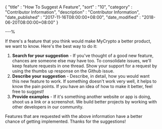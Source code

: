 {
"title"       : "How To Suggest A Feature",
"sort"        : "10",
"category"    : "Contributor Information",
"description" : "Contributor Information",
"date_published" : "2017-11-16T08:00:00+08:00",
"date_modified"  : "2018-06-20T08:00:00+08:00"
}

---%

If there's a feature that you think would make MyCrypto a better product, we
want to know. Here's the best way to do it:

1. **Search for your suggestion** - If you've thought of a good new feature,
    chances are someone else may have too. To consolidate issues, we'll keep
    feature requests in one thread. Show your support for a request by using
    the thumbs up response on the Github issue.
2. **Describe your suggestion** - Describe, in detail, how you would want this
    new feature to work. If something doesn't work very well, it helps to know
    the pain points. If you have an idea of how to make it better, feel free to
    suggest!
3. **Provide examples** - If it's something another website or app is doing,
    shoot us a link or a screenshot. We build better projects by working with
    other developers in our community.

Features that are requested with the above information have a better chance of
getting implemented. Thanks for the suggestions!
